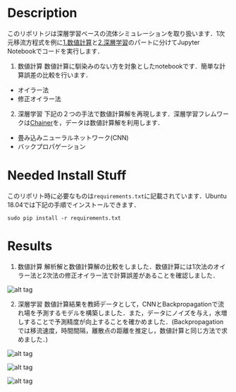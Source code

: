 # Description

このリポリトジは深層学習ベースの流体シミュレーションを取り扱います．1次元移流方程式を例に[1.数値計算](https://github.com/yutaeis/deep-learning-based-computational-fluid-dynamics/blob/master/src/cfd_1d_convectioin.ipynb)と[2.深層学習](https://github.com/yutaeis/deep-learning-based-computational-fluid-dynamics/blob/master/src/dl_1d_convectioin.ipynb)のパートに分けてJupyter Notebookでコードを実行します．

1. 数値計算
数値計算に馴染みのない方を対象としたnotebookです．簡単な計算誤差の比較を行います．
- オイラー法
- 修正オイラー法

2. 深層学習
下記の２つの手法で数値計算解を再現します．深層学習フレムワークは[Chainer](https://chainer.org/)を，データは数値計算解を利用します．
- 畳み込みニューラルネットワーク(CNN)
- バックプロパゲーション


# Needed Install Stuff
このリポリト時に必要なものは```requirements.txt```に記載されています．Ubuntu 18.04では下記の手順でインストールできます．

```
sudo pip install -r requirements.txt
```


# Results

1. 数値計算
解析解と数値計算解の比較をしました．数値計算には1次法のオイラー法と2次法の修正オイラー法で計算誤差があることを確認しました．

![alt tag](https://github.com/yutaeis/deep-learning-based-computational-fluid-dynamics/results/cfd-1d-convection.gif)

2. 深層学習
数値計算結果を教師データとして，CNNとBackpropagationで流れ場を予測するモデルを構築しました．また，データにノイズを与え，水増しすることで予測精度が向上することを確かめました．(Backpropagationでは移流速度，時間間隔，離散点の距離を推定し，数値計算と同じ方法で求めました．)

![alt tag](https://github.com/yutaeis/deep-learning-based-computational-fluid-dynamics/results/cnn-1d-convection.gif)

![alt tag](https://github.com/yutaeis/deep-learning-based-computational-fluid-dynamics/results/cnn-noise-1d-convection.gif)

![alt tag](https://github.com/yutaeis/deep-learning-based-computational-fluid-dynamics/results/backprop-1d-convection.gif)